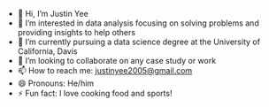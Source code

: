 - 👋 Hi, I’m Justin Yee
- 👀 I’m interested in data analysis focusing on solving problems and providing insights to help others
- 🌱 I’m currently pursuing a data science degree at the University of California, Davis
- 💞️ I’m looking to collaborate on any case study or work
- 📫 How to reach me: justinyee2005@gmail.com
- 😄 Pronouns: He/him
- ⚡ Fun fact: I love cooking food and sports!

<!---
JhcYee/JhcYee is a ✨ special ✨ repository because its `README.md` (this file) appears on your GitHub profile.
You can click the Preview link to take a look at your changes.
--->
